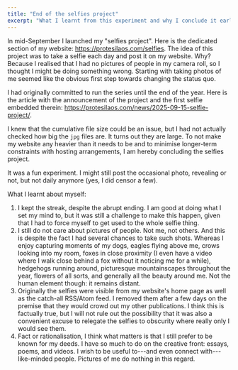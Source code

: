 ```yaml
---
title: "End of the selfies project"
excerpt: "What I learnt from this experiment and why I conclude it earlier than scheduled."
---
```


In mid-September I launched my "selfies project". Here is the
dedicated section of my website: <https://protesilaos.com/selfies>.
The idea of this project was to take a selfie each day and post it on
my website. Why? Because I realised that I had no pictures of people
in my camera roll, so I thought I might be doing something wrong.
Starting with taking photos of me seemed like the obvious first step
towards changing the status quo.

I had originally committed to run the series until the end of the
year. Here is the article with the announcement of the project and the
first selfie embedded therein: <https://protesilaos.com/news/2025-09-15-selfie-project/>.

I knew that the cumulative file size could be an issue, but I had not
actually checked how big the `jpg` files are. It turns out they are
large. To not make my website any heavier than it needs to be and to
minimise longer-term constraints with hosting arrangements, I am
hereby concluding the selfies project.

It was a fun experiment. I might still post the occasional photo,
revealing or not, but not daily anymore (yes, I did censor a few).

What I learnt about myself:

1. I kept the streak, despite the abrupt ending. I am good at doing
   what I set my mind to, but it was still a challenge to make this
   happen, given that I had to force myself to get used to the whole
   selfie thing.
2. I still do not care about pictures of people. Not me, not others.
   And this is despite the fact I had several chances to take such
   shots. Whereas I enjoy capturing moments of my dogs, eagles flying
   above me, crows looking into my room, foxes in close proximity (I
   even have a video where I walk close behind a fox without it
   noticing me for a while), hedgehogs running around, picturesque
   mountainscapes throughout the year, flowers of all sorts, and
   generally all the beauty around me. Not the human element though:
   it remains distant.
3. Originally the selfies were visible from my website's home page as
   well as the catch-all RSS/Atom feed. I removed them after a few
   days on the premise that they would crowd out my other
   publications. I think this is factually true, but I will not rule
   out the possibility that it was also a convenient excuse to
   relegate the selfies to obscurity where really only I would see
   them.
4. Fact or rationalisation, I think what matters is that I still
   prefer to be known for my deeds. I have so much to do on the
   creative front: essays, poems, and videos. I wish to be useful
   to---and even connect with---like-minded people. Pictures of me do
   nothing in this regard.
